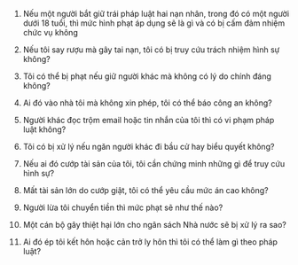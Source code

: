 <!-- danh sách câu hỏi mẫu -->

1. Nếu một người bắt giữ trái pháp luật hai nạn nhân, trong đó có một người dưới 18 tuổi, thì mức hình phạt áp dụng sẽ là gì và có bị cấm đảm nhiệm chức vụ không

2. Nếu tôi say rượu mà gây tai nạn, tôi có bị truy cứu trách nhiệm hình sự không?

3. Tôi có thể bị phạt nếu giữ người khác mà không có lý do chính đáng không?

4. Ai đó vào nhà tôi mà không xin phép, tôi có thể báo công an không?

5. Người khác đọc trộm email hoặc tin nhắn của tôi thì có vi phạm pháp luật không?

6. Tôi có bị xử lý nếu ngăn người khác đi bầu cử hay biểu quyết không?

7. Nếu ai đó cướp tài sản của tôi, tôi cần chứng minh những gì để truy cứu hình sự?

8. Mất tài sản lớn do cướp giật, tôi có thể yêu cầu mức án cao không?

9. Người lừa tôi chuyển tiền thì mức phạt sẽ như thế nào?
10. Một cán bộ gây thiệt hại lớn cho ngân sách Nhà nước sẽ bị xử lý ra sao?

11. Ai đó ép tôi kết hôn hoặc cản trở ly hôn thì tôi có thể làm gì theo pháp luật?

